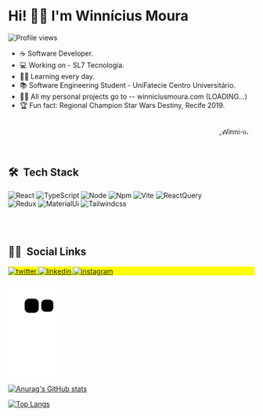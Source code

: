   <h1 align="left">Hi! 🤙🏽 I'm Winnícius Moura</h1>
  <p align="left"> <img src="https://komarev.com/ghpvc/?username=winnicius-moura&color=blue" alt="Profile views" /> </p>
  
  
- ☕ Software Developer.
- 💻 Working on - SL7 Tecnologia.
- ✍🏽 Learning every day.
- 📚 Software Engineering Student - UniFatecie Centro Universitário.
- 👨‍💻 All my personal projects go to -- winniciusmoura.com (LOADING...)
- 🏆 Fun fact: Regional Champion Star Wars Destiny, Recife 2019.

 <div style="display: inline_block"><br>
  <img align="right" alt="Winni-img" height="150" style="border-radius:50px;" src="https://raw.githubusercontent.com/gist/Winnicius-Moura/0304825ed4550e9b21187d66cbb05046/raw/3a0777dc2c51d73d44396972a4f89939b4240486/githubimg.svg">
</div>
  
<br><br>

## 🛠 &nbsp;Tech Stack


![React](https://img.shields.io/badge/React-20232A?style=for-the-badge&logo=react&logoColor=61DAFB)
![TypeScript](https://img.shields.io/badge/TypeScript-007ACC?style=for-the-badge&logo=typescript&logoColor=white)
![Node](https://img.shields.io/badge/Node.js-339933?style=for-the-badge&logo=nodedotjs&logoColor=white)
![Npm](https://img.shields.io/badge/npm-CB3837?style=for-the-badge&logo=npm&logoColor=white)
![Vite](https://img.shields.io/badge/Vite-B73BFE?style=for-the-badge&logo=vite&logoColor=FFD62E)
![ReactQuery](https://img.shields.io/badge/React_Query-FF4154?style=for-the-badge&logo=React_Query&logoColor=white)
![Redux](https://img.shields.io/badge/Redux-593D88?style=for-the-badge&logo=redux&logoColor=white)
![MaterialUi](https://img.shields.io/badge/Material%20UI-007FFF?style=for-the-badge&logo=mui&logoColor=white)
![Tailwindcss](https://img.shields.io/badge/Tailwind_CSS-38B2AC?style=for-the-badge&logo=tailwind-css&logoColor=white)

<br><br>

## 🧔🏽 &nbsp;Social Links

<p align="left" style="background:yellow">
<a href="https://twitter.com/mourawinni" target="_blank">
  <img align="center" src="https://img.shields.io/badge/Twitter-1DA1F2?style=for-the-badge&logo=twitter&logoColor=white" alt="twitter"/>  
</a>
<a href="https://linkedin.com/in/winnicius-moura" target="_blank">
  <img align="center" src="https://img.shields.io/badge/LinkedIn-0077B5?style=for-the-badge&logo=linkedin&logoColor=white" alt="linkedin"/>
</a>
<a href="https://instagram.com/wnn.m_" target="_blank">
 <img align="center" src="https://img.shields.io/badge/Instagram-E4405F?style=for-the-badge&logo=instagram&logoColor=white" alt="instagram"/>
</a>
</p>
  
![snake gif](https://github.com/Winnicius-Moura/Winnicius-Moura/blob/output/github-contribution-grid-snake.svg)

 [![Anurag's GitHub stats](https://github-readme-stats.vercel.app/api?username=winnicius-moura&theme=transparent&show_icons=true)](https://github.com/winnicius-moura/github-readme-stats)
 
 [![Top Langs](https://github-readme-stats.vercel.app/api/top-langs/?username=winnicius-moura&layout=compact&theme=transparent)](https://github.com/winnicius-moura/github-readme-stats)







